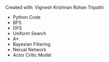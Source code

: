 Created with:
Vignesh Krishnan
Rohan Tripathi

- Python Code
- BFS
- DFS
- Uniform Search
- A*
- Bayesian Filtering
- Nerual Network
- Actor Critic Model

